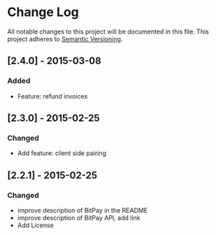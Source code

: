 # Change Log
All notable changes to this project will be documented in this file.
This project adheres to [Semantic Versioning](http://semver.org/).

## [2.4.0] - 2015-03-08
### Added
- Feature: refund invoices

## [2.3.0] - 2015-02-25
### Changed
- Add feature: client side pairing

## [2.2.1] - 2015-02-25
### Changed
- improve description of BitPay in the README
- improve description of BitPay API, add link
- Add License

